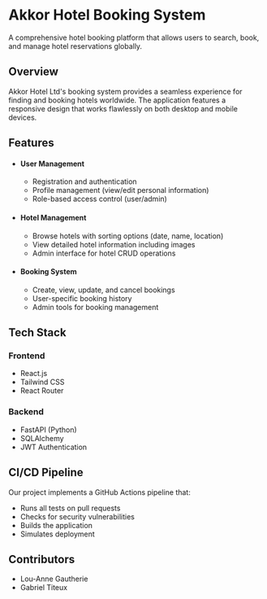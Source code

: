 # Akkor Hotel Booking System
A comprehensive hotel booking platform that allows users to search, book, and manage hotel reservations globally.

## Overview
Akkor Hotel Ltd's booking system provides a seamless experience for finding and booking hotels worldwide. The application features a responsive design that works flawlessly on both desktop and mobile devices.

## Features

- #### User Management
  - Registration and authentication
  - Profile management (view/edit personal information)
  - Role-based access control (user/admin)

- #### Hotel Management
  - Browse hotels with sorting options (date, name, location)
  - View detailed hotel information including images
  - Admin interface for hotel CRUD operations

- #### Booking System
  - Create, view, update, and cancel bookings
  - User-specific booking history
  - Admin tools for booking management

## Tech Stack

### Frontend
- React.js
- Tailwind CSS
- React Router

### Backend
- FastAPI (Python)
- SQLAlchemy
- JWT Authentication

## CI/CD Pipeline
Our project implements a GitHub Actions pipeline that:
- Runs all tests on pull requests
- Checks for security vulnerabilities
- Builds the application
- Simulates deployment

## Contributors
- Lou-Anne Gautherie
- Gabriel Titeux
